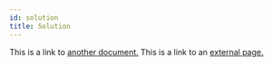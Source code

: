```yaml
---
id: solution
title: Solution
---
```


This is a link to [another document.](doc3.md) This is a link to an [external page.](http://www.example.com/)
